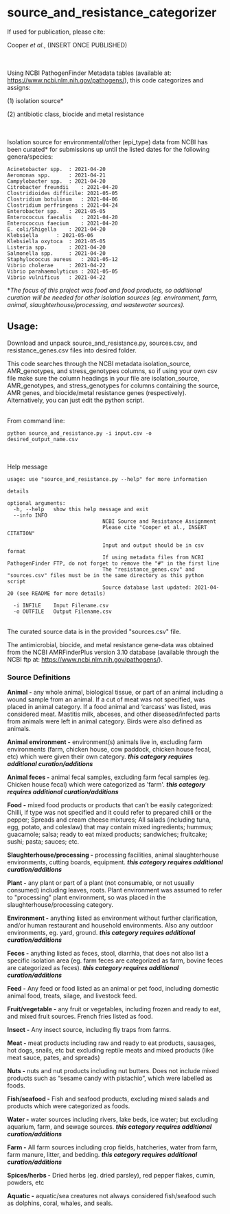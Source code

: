 # source_and_resistance_categorizer
If used for publication, please cite:

Cooper *et al*., (INSERT ONCE PUBLISHED)


\
\
Using NCBI PathogenFinder Metadata tables (available at: https://www.ncbi.nlm.nih.gov/pathogens/),
this code categorizes and assigns:

(1) isolation source*

(2) antibiotic class, biocide and metal resistance

\
\
Isolation source for environmental/other (epi_type) data from NCBI has been curated* for submissions up until the listed dates for the following genera/species:

	Acinetobacter spp.	: 2021-04-20
	Aeromonas spp.		: 2021-04-21
	Campylobacter spp.	: 2021-04-20
	Citrobacter freundii	: 2021-04-20
	Clostridioides difficile: 2021-05-05
	Clostridium botulinum	: 2021-04-06
	Clostridium perfringens	: 2021-04-24
	Enterobacter spp.	: 2021-05-05
	Enterococcus faecalis	: 2021-04-20
	Enterococcus faecium	: 2021-04-20
	E. coli/Shigella	: 2021-04-20
	Klebsiella		: 2021-05-06
	Klebsiella oxytoca	: 2021-05-05
	Listeria spp.		: 2021-04-20
	Salmonella spp.		: 2021-04-20
	Staphylococcus aureus	: 2021-05-12
	Vibrio cholerae		: 2021-04-22
	Vibrio parahaemolyticus	: 2021-05-05
	Vibrio vulnificus	: 2021-04-22

**The focus of this project was food and food products, so additional curation will be needed for other isolation sources (eg. environment, farm, animal, slaughterhouse/processing, and wastewater sources).*


## Usage:

Download and unpack source_and_resistance.py, sources.csv, and resistance_genes.csv files into desired folder.

This code searches through the NCBI metadata isolation_source, AMR_genotypes, and stress_genotypes columns, so if using your own csv file make sure the column headings in your file are isolation_source, AMR_genotypes, and stress_genotypes for columns containing the source, AMR genes, and biocide/metal resistance genes (respectively). Alternatively, you can just edit the python script.

\
From command line:

	python source_and_resistance.py -i input.csv -o desired_output_name.csv
	

\
\
Help message
	
	usage: use "source_and_resistance.py --help" for more information
	
	details
	
	optional arguments:
	  -h, --help   show this help message and exit
	  --info INFO  
                                   NCBI Source and Resistance Assignment
                                   Please cite "Cooper et al., INSERT CITATION"
                                   
                                   Input and output should be in csv format
                                   If using metadata files from NCBI PathogenFinder FTP, do not forget to remove the "#" in the first line
                                   The "resistance_genes.csv" and "sources.csv" files must be in the same directory as this python script
                                   Source database last updated: 2021-04-20 (see README for more details)
                                   
	  -i INFILE    Input Filename.csv
	  -o OUTFILE   Output Filename.csv

\
The curated source data is in the provided "sources.csv" file.

The antimicrobial, biocide, and metal resistance gene-data was obtained from the NCBI AMRFinderPlus version 3.10 database (available through the NCBI ftp at: https://www.ncbi.nlm.nih.gov/pathogens/).



 
### Source Definitions

**Animal -** any whole animal, biological tissue, or part of an animal including a wound sample from an animal. If a cut of meat was not specified, was placed in animal category. If a food animal and ‘carcass’ was listed, was considered meat. Mastitis milk, abceses,  and other diseased/infected parts from animals were left in animal category. Birds were also defined as animals.

**Animal environment -** environment(s) animals live in, excluding farm environments (farm, chicken house, cow paddock, chicken house fecal, etc) which were given their own category. ***this category requires additional curation/additions***

**Animal feces -** animal fecal samples, excluding farm fecal samples (eg. Chicken house fecal) which were categorized as 'farm'. ***this category requires additional curation/additions***

**Food -** mixed food products or products that can’t be easily categorized: Chilli, if type was not specified and it could refer to prepared chilli or the pepper; Spreads and cream cheese mixtures; All salads (including tuna, egg, potato, and coleslaw) that may contain mixed ingredients; hummus; guacamole; salsa; ready to eat mixed products; sandwiches; fruitcake; sushi; pasta; sauces; etc.

**Slaughterhouse/processing -** processing facilities, animal slaughterhouse environments, cutting boards, equipment. ***this category requires additional curation/additions***

**Plant -** any plant or part of a plant (not consumable, or not usually consumed) including leaves, roots. Plant environment was assumed to refer to "processing" plant environment, so was placed in the slaughterhouse/processing category. 

**Environment -** anything listed as environment without further clarification, and/or human restaurant and household environments. Also any outdoor environments, eg. yard, ground. ***this category requires additional curation/additions***

**Feces -** anything listed as feces, stool, diarrhia, that does not also list a specific isolation area (eg. farm feces are categorized as farm, bovine feces are categorized as feces). ***this category requires additional curation/additions***

**Feed -** Any feed or food listed as an animal or pet food, including domestic animal food, treats, silage, and livestock feed.

**Fruit/vegetable -** any fruit or vegetables, including frozen and ready to eat, and mixed fruit sources. French fries listed as food.

**Insect -** Any insect source, including fly traps from farms.

**Meat -** meat products including raw and ready to eat products, sausages, hot dogs, snails, etc but excluding reptile meats and mixed products (like meat sauce, pates, and spreads)

**Nuts -** nuts and nut products including nut butters. Does not include mixed products such as “sesame candy with pistachio”, which were labelled as foods.

**Fish/seafood -** Fish and seafood products, excluding mixed salads and products which were categorized as foods.

**Water -** water sources including rivers, lake beds, ice water; but excluding aquarium, farm, and sewage sources. ***this category requires additional curation/additions***

**Farm -** All farm sources including crop fields, hatcheries, water from farm, farm manure, litter, and bedding. ***this category requires additional curation/additions***

**Spices/herbs -** Dried herbs (eg. dried parsley), red pepper flakes, cumin, powders, etc

**Aquatic -** aquatic/sea creatures not always considered fish/seafood such as dolphins, coral, whales, and seals.
